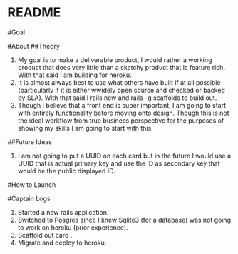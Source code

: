# README

#Goal

#About
##Theory
1. My goal is to make a deliverable product, I would rather a working product that does very little than a sketchy product that is feature rich. With that said I am building for heroku. 
2. It is almost always best to use what others have built if at all possible (particularly if it is either wwidely open source and checked or backed by SLA). With that said I rails new and rails -g scaffolds to build out. 
3. Though I believe that a front end is super important, I am going to start with entirely functionality before moving onto design. Though this is not the ideal workflow from true business perspective for the purposes of showing my skills I am going to start with this. 


##Future Ideas
1. I am not going to put a UUID on each card but in the future I would use a UUID that is actual primary key and use the ID as secondary key that would be the public displayed ID. 

#How to Launch

#Captain Logs
1. Started a new rails application.
2. Switched to Posgres since I knew Sqlite3 (for a database) was not going to work on heroku (prior experience).
3. Scaffold out card .
4. Migrate and deploy to heroku.
